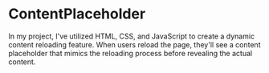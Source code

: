 # ContentPlaceholder
In my project, I've utilized HTML, CSS, and JavaScript to create a dynamic content reloading feature. When users reload the page, they'll see a content placeholder that mimics the reloading process before revealing the actual content.
